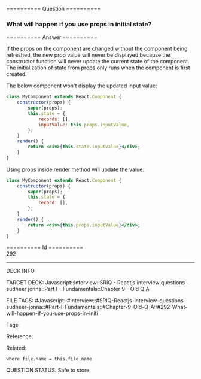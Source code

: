 ========== Question ==========  

### What will happen if you use props in initial state?  

========== Answer ==========  

If the props on the component are changed without the component being refreshed, the new prop value will never be displayed because the constructor function will never update the current state of the component. The initialization of state from props only runs when the component is first created.

The below component won't display the updated input value:

```jsx
class MyComponent extends React.Component {
    constructor(props) {
        super(props);
        this.state = {
            records: [],
            inputValue: this.props.inputValue,
        };
    }
    render() {
        return <div>{this.state.inputValue}</div>;
    }
}
```

Using props inside render method will update the value:

```jsx
class MyComponent extends React.Component {
    constructor(props) {
        super(props);
        this.state = {
            record: [],
        };
    }
    render() {
        return <div>{this.props.inputValue}</div>;
    }
}
```

========== Id ==========  
292

---

DECK INFO

TARGET DECK: Javascript::Interview::SRIQ - Reactjs interview questions - sudheer jonna::Part I - Fundamentals::Chapter 9 - Old Q A

FILE TAGS: #Javascript::#Interview::#SRIQ-Reactjs-interview-questions-sudheer-jonna::#Part-I-Fundamentals::#Chapter-9-Old-Q-A::#292-What-will-happen-if-you-use-props-in-initi

Tags:

Reference:

Related:

```dataview
where file.name = this.file.name
```
QUESTION STATUS: Safe to store
